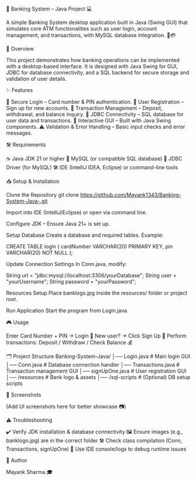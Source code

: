 🏦 Banking System – Java Project 💻

A simple Banking System desktop application built in Java (Swing GUI) that simulates core ATM functionalities such as user login, account management, and transactions, with MySQL database integration. 🔐💳

🚀 Overview

This project demonstrates how banking operations can be implemented with a desktop-based interface. It is designed with Java Swing for GUI, JDBC for database connectivity, and a SQL backend for secure storage and validation of user details.

✨ Features

🔑 Secure Login – Card number & PIN authentication.
📝 User Registration – Sign up for new accounts.
💸 Transaction Management – Deposit, withdrawal, and balance inquiry.
🔗 JDBC Connectivity – SQL database for user data and transactions.
🎨 Interactive GUI – Built with Java Swing components.
⚠️ Validation & Error Handling – Basic input checks and error messages.


🛠️ Requirements

☕ Java JDK 21 or higher
🐬 MySQL (or compatible SQL database)
🔌 JDBC Driver (for MySQL)
🛠️ IDE (IntelliJ IDEA, Eclipse) or command-line tools


📥 Setup & Installation

Clone the Repository
git clone https://github.com/Mayank1343/Banking-System-Java-.git

Import into IDE (IntelliJ/Eclipse) or open via command line.

Configure JDK – Ensure Java 21+ is set up.

Setup Database
Create a database and required tables. Example:

CREATE TABLE login (
    cardNumber VARCHAR(20) PRIMARY KEY,
    pin VARCHAR(20) NOT NULL
);


Update Connection Settings
In Conn.java, modify:

String url = "jdbc:mysql://localhost:3306/yourDatabase";
String user = "yourUsername";
String password = "yourPassword";


Resources Setup
Place banklogo.jpg inside the resources/ folder or project root.

Run Application
Start the program from Login.java.


🎮 Usage

Enter Card Number + PIN → Login 🏧
New user? → Click Sign Up 📝
Perform transactions: Deposit / Withdraw / Check Balance 💰


🗂️ Project Structure
Banking-System-Java/
│── Login.java          # Main login GUI
│── Conn.java           # Database connection handler
│── Transactions.java   # Transaction management GUI
│── signUpOne.java      # User registration GUI
│── /resources          # Bank logo & assets
│── /sql-scripts        # (Optional) DB setup scripts

📸 Screenshots

(Add UI screenshots here for better showcase 📷)


⚠️ Troubleshooting

✔️ Verify JDK installation & database connectivity
🖼️ Ensure images (e.g., banklogo.jpg) are in the correct folder
🛠️ Check class compilation (Conn, Transactions, signUpOne)
🐞 Use IDE console/logs to debug runtime issues


👤 Author

Mayank Sharma 🎓
